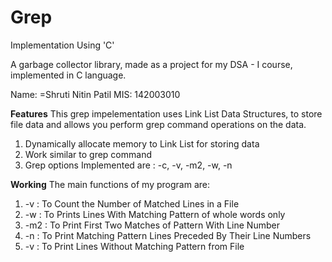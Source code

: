 # Grep
 Implementation Using 'C'
 
A garbage collector library, made as a project for my DSA - I course, implemented in C language.

Name: =Shruti Nitin Patil
MIS: 142003010

**Features**
This grep impelementation uses Link List Data Structures, to store file data and allows you perform grep command operations on the data.  


1. Dynamically allocate memory to Link List for storing data
2. Work similar to grep command
3. Grep options Implemented are : -c, -v, -m2, -w, -n

**Working**
The main functions of my program are:

1. -v  : To Count the Number of Matched Lines in a File
2. -w  : To Prints Lines With Matching Pattern of whole words only
3. -m2 : To Print First Two Matches of Pattern With Line Number
4. -n  : To Print Matching Pattern Lines Preceded By Their Line Numbers
5. -v  : To Print Lines Without Matching Pattern from File





